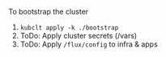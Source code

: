 To bootstrap the cluster

1. `kubclt apply -k ./bootstrap`
2. ToDo: Apply cluster secrets (/vars)
3. ToDo: Apply `/flux/config` to   infra & apps


